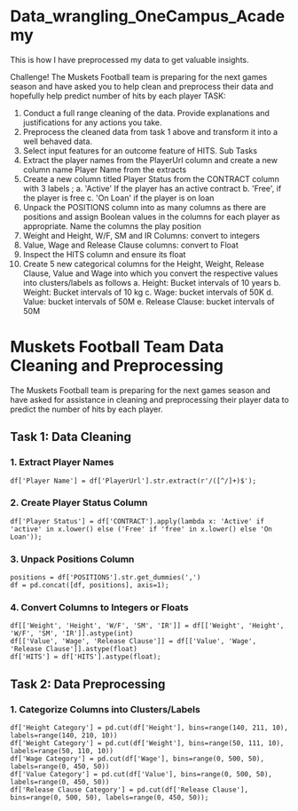 # Data_wrangling_OneCampus_Academy
This is how I have preprocessed my data to get valuable insights.


Challenge! 
 The Muskets Football team is preparing for the next games season and have asked you to help clean 
and preprocess their data and hopefully help predict number of hits by each player 
TASK: 
1. Conduct a full range cleaning of the data. Provide explanations and justifications for any actions 
you take. 
2. Preprocess the cleaned data from task 1 above and transform it into a well behaved data. 
3. Select input features for an outcome feature of HITS. 
Sub Tasks 
1. Extract the player names from the PlayerUrl column and create a new column name Player 
Name from the extracts 
2. Create a new column titled Player Status from the CONTRACT column with 3 labels ; 
a. 'Active' If the player has an active contract 
b. 'Free', if the player is free 
c. 'On Loan' if the player is on loan 
3. Unpack the POSITIONS column into as many columns as there are positions and assign Boolean 
values in the columns for each player as appropriate. Name the columns the play position 
4. Weight and Height, W/F, SM and IR Columns: convert to integers 
5. Value, Wage and Release Clause columns: convert to Float 
6. Inspect the HITS column and ensure its float 
7. Create 5 new categorical columns for the Height, Weight, Release Clause, Value and Wage into 
which you convert the respective values into clusters/labels as follows 
a. Height: Bucket intervals of 10 years 
b. Weight: Bucket intervals of 10 kg 
c. Wage: bucket intervals of 50K 
d. Value: bucket intervals of 50M 
e. Release Clause: bucket intervals of 50M


<!DOCTYPE html>
<html lang="en">
<head>
  <meta charset="UTF-8">
  <meta name="viewport" content="width=device-width, initial-scale=1.0">
  <title>Muskets Football Team Data Cleaning and Preprocessing</title>
</head>
<body>

<h1>Muskets Football Team Data Cleaning and Preprocessing</h1>

<p>The Muskets Football team is preparing for the next games season and have asked for assistance in cleaning and preprocessing their player data to predict the number of hits by each player.</p>

<h2>Task 1: Data Cleaning</h2>

<h3>1. Extract Player Names</h3>
<pre><code>df['Player Name'] = df['PlayerUrl'].str.extract(r'/([^/]+)$');</code></pre>

<h3>2. Create Player Status Column</h3>
<pre><code>df['Player Status'] = df['CONTRACT'].apply(lambda x: 'Active' if 'active' in x.lower() else ('Free' if 'free' in x.lower() else 'On Loan'));</code></pre>

<h3>3. Unpack Positions Column</h3>
<pre><code>positions = df['POSITIONS'].str.get_dummies(',')
df = pd.concat([df, positions], axis=1);</code></pre>

<h3>4. Convert Columns to Integers or Floats</h3>
<pre><code>df[['Weight', 'Height', 'W/F', 'SM', 'IR']] = df[['Weight', 'Height', 'W/F', 'SM', 'IR']].astype(int)
df[['Value', 'Wage', 'Release Clause']] = df[['Value', 'Wage', 'Release Clause']].astype(float)
df['HITS'] = df['HITS'].astype(float);</code></pre>

<h2>Task 2: Data Preprocessing</h2>

<h3>1. Categorize Columns into Clusters/Labels</h3>
<pre><code>df['Height Category'] = pd.cut(df['Height'], bins=range(140, 211, 10), labels=range(140, 210, 10))
df['Weight Category'] = pd.cut(df['Weight'], bins=range(50, 111, 10), labels=range(50, 110, 10))
df['Wage Category'] = pd.cut(df['Wage'], bins=range(0, 500, 50), labels=range(0, 450, 50))
df['Value Category'] = pd.cut(df['Value'], bins=range(0, 500, 50), labels=range(0, 450, 50))
df['Release Clause Category'] = pd.cut(df['Release Clause'], bins=range(0, 500, 50), labels=range(0, 450, 50));</code></pre>

</body>
</html>
